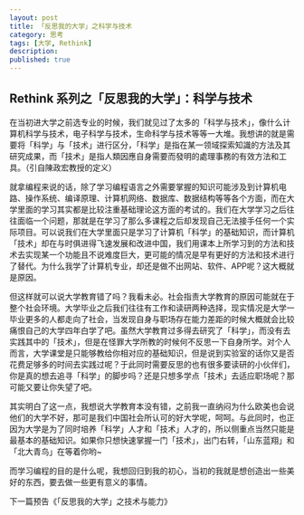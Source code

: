 ```yaml
---
layout: post
title: 「反思我的大学」之科学与技术
category: 思考
tags: [大学, Rethink]
description:
published: true
---
```


## Rethink 系列之「反思我的大学」：科学与技术

在当初进大学之前选专业的时候，我们就见过了太多的「科学与技术」，像什么计算机科学与技术，电子科学与技术，生命科学与技术等等一大堆。我想讲的就是需要将「科学」与「技术」进行区分，「科学」是指在某一领域探索知識的方法及其研究成果，而「技术」是指人類因應自身需要而發明的處理事務的有效方法和工具。（引自陳政宏教授的定义）

就拿编程来说的话，除了学习编程语言之外需要掌握的知识可能涉及到计算机电路、操作系统、编译原理、计算机网络、数据库、数据结构等等各个方面，而在大学里面的学习其实都是比较注重基础理论这方面的考试的。我们在大学学习之后往往面临一个问题，那就是在学习了那么多课程之后却发现自己无法接手任何一个实际项目。可以说我们在大学里面只是学习了计算机「科学」的基础知识，而计算机「技术」却在与时俱进得飞速发展和改进中国，我们用课本上所学习到的方法和技术去实现某一个功能且不说难度巨大，更可能的情况是早有更好的方法和技术进行了替代。为什么我学了计算机专业，却还是做不出网站、软件、APP呢？这大概就是原因。

但这样就可以说大学教育错了吗？我看未必。社会指责大学教育的原因可能就在于整个社会环境。大学毕业之后我们往往有工作和读研两种选择，现实情况是大学一毕业更多的人都走向了社会，当发现自身与职场存在能力差距的时候大概就会比较痛恨自己的大学四年白学了吧。虽然大学教育过多得去研究了「科学」，而没有去实践其中的「技术」，但是在怪罪大学所教的时候何不反思一下自身所学。对个人而言，大学课堂是只能够教给你相对应的基础知识，但是说到实验室的话你又是否花费足够多的时间去实践过呢？于此同时需要反思的也有很多要读研的小伙伴们，你是真的想去追寻「科学」的脚步吗？还是只想多学点「技术」去适应职场呢？那可能又要让你失望了吧。

其实明白了这一点，我想说大学教育本没有错，之前我一直纳闷为什么欧美也会说他们的大学不好，那可是我们中国社会所认可的好大学呢，呵呵。与此同时，也正因为大学是为了同时培养「科学」人才和「技术」人才的，所以侧重点当然只能是最基本的基础知识。如果你只想快速掌握一门「技术」，出门右转，「山东蓝翔」和「北大青鸟」在等着你哟~

而学习编程的目的是什么呢，我想回归到我的初心，当初的我就是想创造出一些美好的东西，要去做一些更有意义的事情。

下一篇预告《「反思我的大学」之技术与能力》
